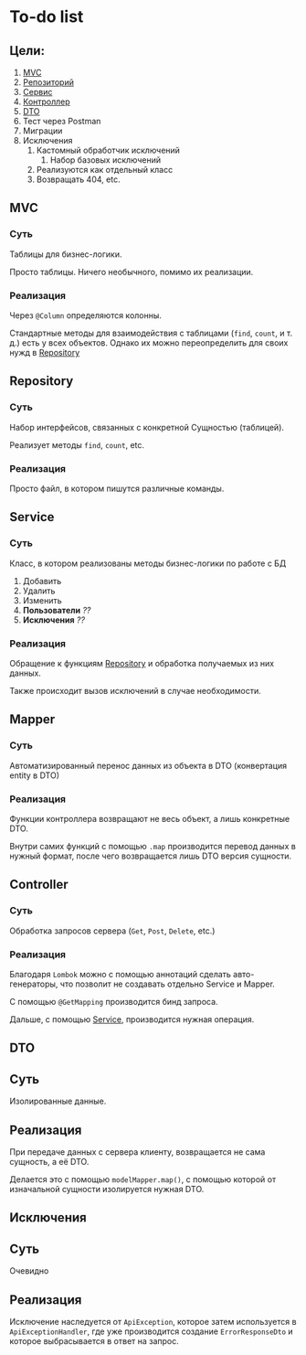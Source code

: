 # To-do list

## Цели:

1. [MVC](#mvc)
2. [Репозиторий](#repository)
3. [Сервис](#service)
4. [Контроллер](#controller)
5. [DTO](#dto)
6. Тест через Postman
7. Миграции
8. Исключения
    1. Кастомный обработчик исключений
        1. Набор базовых исключений
    2. Реализуются как отдельный класс
    3. Возвращать 404, etc.
    

    

## MVC
### Суть
Таблицы для бизнес-логики.

Просто таблицы. Ничего необычного, помимо их реализации.
### Реализация
Через `@Column` определяются колонны.

Стандартные методы для взаимодействия с таблицами (`find`, `count`, и т. д.) есть у всех объектов.
Однако их можно переопределить для своих нужд в [Repository](#repository)

## Repository
### Суть
Набор интерфейсов, связанных с конкретной Сущностью (таблицей).

Реализует методы `find`, `count`, etc.
### Реализация
Просто файл, в котором пишутся различные команды.

## Service
### Суть
Класс, в котором реализованы методы бизнес-логики по работе с БД
1. Добавить
2. Удалить
3. Изменить
4. **Пользователи** *??*
5. **Исключения** *??*
### Реализация
Обращение к функциям [Repository](#repository) и обработка получаемых из них данных.

Также происходит вызов исключений в случае необходимости.

## Mapper
### Суть
Автоматизированный перенос данных из объекта в DTO (конвертация entity в DTO)
### Реализация
Функции контроллера возвращают не весь объект, а лишь конкретные DTO.

Внутри самих функций с помощью `.map` производится перевод данных в нужный формат, после чего возвращается лишь DTO версия сущности.

## Controller
### Суть
Обработка запросов сервера (`Get`, `Post`, `Delete`, etc.)
### Реализация
Благодаря `Lombok` можно с помощью аннотаций сделать авто-генераторы, что позволит не создавать отдельно Service и Mapper.

С помощью `@GetMapping` производится бинд запроса.

Дальше, с помощью [Service](#service), производится нужная операция.

## DTO
## Суть
Изолированные данные.
## Реализация
При передаче данных с сервера клиенту, возвращается не сама сущность, а её DTO.

Делается это с помощью `modelMapper.map()`, с помощью которой от изначальной сущности изолируется нужная DTO.

## Исключения
## Суть
Очевидно
## Реализация
Исключение наследуется от `ApiException`, которое затем используется в `ApiExceptionHandler`, где уже производится создание `ErrorResponseDto` и которое выбрасывается в ответ на запрос.